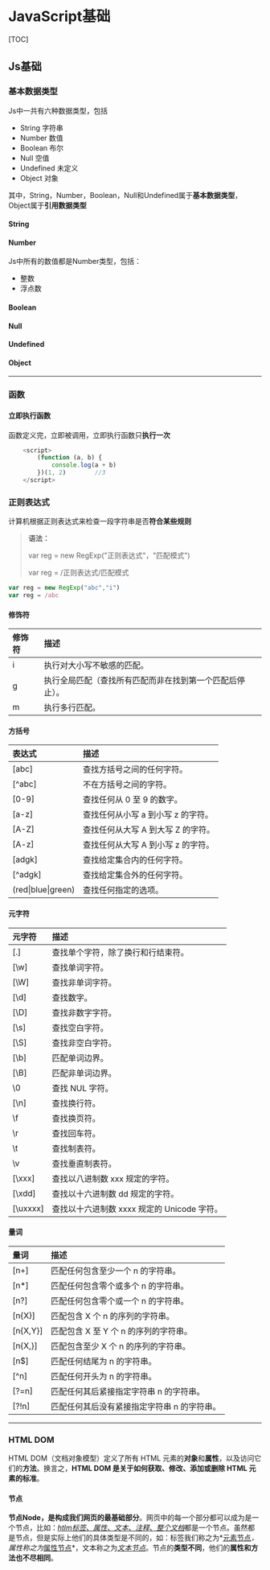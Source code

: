 # JavaScript基础

[TOC]
## Js基础
### 基本数据类型

Js中一共有六种数据类型，包括

- String	字符串
- Number	数值
- Boolean	布尔
- Null	空值
- Undefined	未定义
- Object	对象

其中，String，Number，Boolean，Null和Undefined属于**基本数据类型**，Object属于**引用数据类型**

#### String
#### Number

Js中所有的数值都是Number类型，包括：

- 整数
- 浮点数

#### Boolean
#### Null
#### Undefined
#### Object

---



### 函数

#### 立即执行函数

函数定义完，立即被调用，立即执行函数只**执行一次**

```javascript
    <script>
        (function (a, b) {
            console.log(a + b)
        })(1, 2)		//3
    </script>
```

### 正则表达式

计算机根据正则表达式来检查一段字符串是否**符合某些规则**

> **语法：**
>
> var reg = new RegExp("正则表达式"，"匹配模式")
>
> var reg = /正则表达式/匹配模式

```javascript
var reg = new RegExp("abc","i")
var reg = /abc
```
#### 修饰符

| 修饰符 | 描述                                                     |
| :----- | :------------------------------------------------------- |
| i      | 执行对大小写不敏感的匹配。                               |
| g      | 执行全局匹配（查找所有匹配而非在找到第一个匹配后停止）。 |
| m      | 执行多行匹配。                                           |

#### 方括号

| 表达式             | 描述                               |
| :----------------- | :--------------------------------- |
| [abc\]             | 查找方括号之间的任何字符。         |
| [^abc]             | 不在方括号之间的字符。             |
| [0-9]              | 查找任何从 0 至 9 的数字。         |
| [a-z]              | 查找任何从小写 a 到小写 z 的字符。 |
| [A-Z]              | 查找任何从大写 A 到大写 Z 的字符。 |
| [A-z]              | 查找任何从大写 A 到小写 z 的字符。 |
| [adgk]             | 查找给定集合内的任何字符。         |
| [^adgk]            | 查找给定集合外的任何字符。         |
| (red\|blue\|green) | 查找任何指定的选项。               |

#### 元字符

| 元字符   | 描述                                        |
| :------- | :------------------------------------------ |
| [.]      | 查找单个字符，除了换行和行结束符。          |
| [\w]     | 查找单词字符。                              |
| [\W]     | 查找非单词字符。                            |
| [\d]     | 查找数字。                                  |
| [\D]     | 查找非数字字符。                            |
| [\s]     | 查找空白字符。                              |
| [\S]     | 查找非空白字符。                            |
| [\b]     | 匹配单词边界。                              |
| [\B]     | 匹配非单词边界。                            |
| \0       | 查找 NUL 字符。                             |
| [\n]     | 查找换行符。                                |
| \f       | 查找换页符。                                |
| \r       | 查找回车符。                                |
| \t       | 查找制表符。                                |
| \v       | 查找垂直制表符。                            |
| [\xxx]   | 查找以八进制数 xxx 规定的字符。             |
| [\xdd]   | 查找以十六进制数 dd 规定的字符。            |
| [\uxxxx] | 查找以十六进制数 xxxx 规定的 Unicode 字符。 |

#### 量词

| 量词     | 描述                                        |
| :------- | :------------------------------------------ |
| [n+]     | 匹配任何包含至少一个 n 的字符串。           |
| [n*]     | 匹配任何包含零个或多个 n 的字符串。         |
| [n?]     | 匹配任何包含零个或一个 n 的字符串。         |
| [n{X}]   | 匹配包含 X 个 n 的序列的字符串。            |
| [n{X,Y}] | 匹配包含 X 至 Y 个 n 的序列的字符串。       |
| [n{X,}]  | 匹配包含至少 X 个 n 的序列的字符串。        |
| [n$]     | 匹配任何结尾为 n 的字符串。                 |
| [^n]     | 匹配任何开头为 n 的字符串。                 |
| [?=n]    | 匹配任何其后紧接指定字符串 n 的字符串。     |
| [?!n]    | 匹配任何其后没有紧接指定字符串 n 的字符串。 |

---



### HTML DOM

HTML DOM（文档对象模型）定义了所有 HTML 元素的**对象**和**属性**，以及访问它们的**方法**。换言之，**HTML DOM 是关于如何获取、修改、添加或删除 HTML 元素的标准**。

#### 节点

**节点Node，是构成我们网页的最基础部分**。网页中的每一个部分都可以成为是一个节点，比如：<u>*htlm标签、属性、文本、注释、整个文档*</u>都是一个节点。虽然都是节点，但是实际上他们的具体类型是不同的，如：标签我们称之为*<u>元素节点</u>*，属性称之为*<u>属性节点</u>*，文本称之为<u>*文本节点*</u>。节点的**类型不同**，他们的**属性和方法也不尽相同**。


